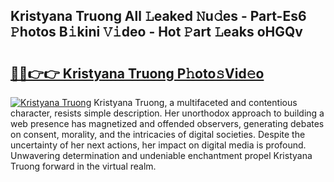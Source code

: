 ## Kristyana Truong All 𝙻eaked 𝙽u𝚍es - Part-Es6 𝙿hotos B𝚒kini 𝚅𝚒deo - Hot 𝙿art 𝙻eaks oHGQv

# <h2><a href="http://ld64t1u.urlbe.top/?page=Kristyana+Truong">🔗🔗👉👉 Kristyana Truong P𝚑oto𝚜Vid𝚎o</a></h2>

[![Kristyana Truong](https://i.imgur.com/eBuTRDB.gif)](http://ld64t1u.urlbe.top/?page=Kristyana+Truong)
Kristyana Truong, a multifaceted and contentious character, resists simple description. Her unorthodox approach to building a web presence has magnetized and offended observers, generating debates on consent, morality, and the intricacies of digital societies. Despite the uncertainty of her next actions, her impact on digital media is profound. Unwavering determination and undeniable enchantment propel Kristyana Truong forward in the virtual realm.
